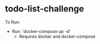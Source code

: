 # todo-list-challenge

To Run:<br>
  - Run: 'docker-compose up -d'
    - Requires docker and docker-compose
